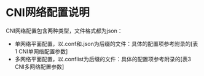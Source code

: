 # CNI网络配置说明<a name="ZH-CN_TOPIC_0184808073"></a>

CNI网络配置包含两种类型，文件格式都为json：

-   单网络平面配置，以.conf和.json为后缀的文件：具体的配置项参考附录的[表1 CNI单网络配置参数]
-   多网络平面配置，以.conflist为后缀的文件：具体的配置项参考附录的[表3 CNI多网络配置参数]
